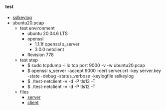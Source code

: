 #### test

- [sslkeylog](sslkeylog)
- ubuntu20.pcap
  - test environment
    - ubuntu 20.04.6 LTS
    - openssl
      - 1.1.1f openssl s_server
      - 3.0.0  netclient
    - Revision 778
  - test step
    - $ sudo tcpdump -i lo tcp port 9000 -v -w ubuntu20.pcap
    - $ openssl s_server -accept 9000 -cert server.crt -key server.key -state -debug -status_verbose -keylogfile sslkeylog
    - $ ./test-netclient -v -d -P tls13 -T
    - $ ./test-netclient -v -d -P tls12 -T
  - files
    - [server](README_ubuntu20_server.md)
    - [client](README_ubuntu20_client.md)
